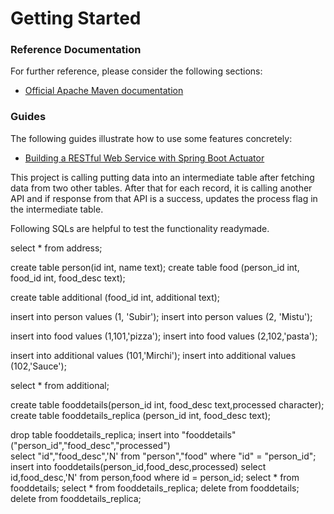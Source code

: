 # Getting Started

### Reference Documentation
For further reference, please consider the following sections:

* [Official Apache Maven documentation](https://maven.apache.org/guides/index.html)

### Guides
The following guides illustrate how to use some features concretely:

* [Building a RESTful Web Service with Spring Boot Actuator](https://spring.io/guides/gs/actuator-service/)

This project is calling putting data into an intermediate table after fetching data from two other tables. After that
 for each record, it is calling another API and if response from that API is a success, updates the process flag in 
 the intermediate table.
 
 Following SQLs are helpful to test the functionality readymade.
 
 select * from address;
 
 create table person(id int, name text);
 create table food (person_id int, food_id int, food_desc text);
 
 create table additional (food_id int, additional text);
 
 insert into person values (1, 'Subir');
 insert into person values (2, 'Mistu');
 
 insert into food values (1,101,'pizza');
 insert into food values (2,102,'pasta');
 
 insert into additional values (101,'Mirchi');
 insert into additional values (102,'Sauce');
 
 select * from additional;
 
 create table fooddetails(person_id int, food_desc text,processed character);
 create table fooddetails_replica (person_id int, food_desc text);
 
 drop table fooddetails_replica;
 insert into "fooddetails"("person_id","food_desc","processed")  
 select "id","food_desc",'N' from "person","food" where "id" = "person_id";
 insert into fooddetails(person_id,food_desc,processed)  select id,food_desc,'N' from person,food where id = person_id;
 select * from fooddetails;
 select * from fooddetails_replica;
 delete from fooddetails;
 delete from fooddetails_replica;
